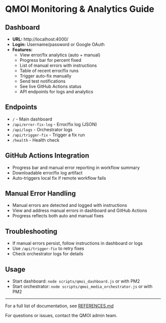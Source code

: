 # QMOI Monitoring & Analytics Guide

## Dashboard
- **URL:** http://localhost:4000/
- **Login:** Username/password or Google OAuth
- **Features:**
  - View error/fix analytics (auto + manual)
  - Progress bar for percent fixed
  - List of manual errors with instructions
  - Table of recent error/fix runs
  - Trigger auto-fix manually
  - Send test notifications
  - See live GitHub Actions status
  - API endpoints for logs and analytics

## Endpoints
- `/` - Main dashboard
- `/api/error-fix-log` - Error/fix log (JSON)
- `/api/logs` - Orchestrator logs
- `/api/trigger-fix` - Trigger a fix run
- `/health` - Health check

## GitHub Actions Integration
- Progress bar and manual error reporting in workflow summary
- Downloadable error/fix log artifact
- Auto-triggers local fix if remote workflow fails

## Manual Error Handling
- Manual errors are detected and logged with instructions
- View and address manual errors in dashboard and GitHub Actions
- Progress reflects both auto and manual fixes

## Troubleshooting
- If manual errors persist, follow instructions in dashboard or logs
- Use `/api/trigger-fix` to retry fixes
- Check orchestrator logs for details

## Usage
- Start dashboard: `node scripts/qmoi_dashboard.js` or with PM2
- Start orchestrator: `node scripts/qmoi_media_orchestrator.js` or with PM2

---
For a full list of documentation, see [REFERENCES.md](./REFERENCES.md)

For questions or issues, contact the QMOI admin team. 